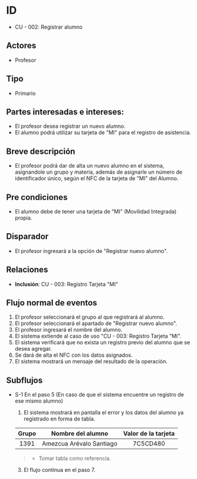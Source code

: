 # ID
- CU - 002: Registrar alumno
   
## Actores
 * Profesor
    
## Tipo 
 * Primario
   
## Partes interesadas e intereses:
- El profesor desea registrar un nuevo alumno.
- El alumno podrá utilizar su tarjeta de "MI" para el registro de asistencia.
  
## Breve descripción
- El profesor podrá dar de alta un nuevo alumno en el sistema, asignandole un grupo y materia, además de asignarle un número de identificador único, según el NFC de la tarjeta de "MI" del Alumno.

## Pre condiciones
- El alumno debe de tener una tarjeta de "MI" (Movilidad Integrada) propia.

## Disparador
- El profesor ingresará a la opción de "Registrar nuevo alumno".

## Relaciones
- **Inclusión**: CU - 003: Registro Tarjeta "MI"

## Flujo normal de eventos
1. El profesor seleccionará el grupo al que registrará al alumno.
2. El profesor seleccionará el apartado de "Registrar nuevo alumno".
3. El profesor ingresará el nombre del alumno.
4. El sistema extiende al caso de uso "CU - 003: Registro Tarjeta "MI".
5. El sistema verificará que no exista un registro previo del alumno que se desea agregar.
6. Se dará de alta el NFC con los datos asignados.
7. El sistema mostrará un mensaje del resultado de la operación.

## Subflujos
- S-1 En el paso 5 (En caso de que el sistema encuentre un registro de ese mismo alumno)
  1. El sistema mostrará en pantalla el error y los datos del alumno ya registrado en forma de tabla. 

  | Grupo | Nombre del alumno| Valor de la tarjeta|
  |:----:|:----:|:----:|
  |1391|Amezcua Arévalo Santiago|7C5CD480|
  > * Tomar tabla como referencia.

  3. El flujo continua en el paso 7.
